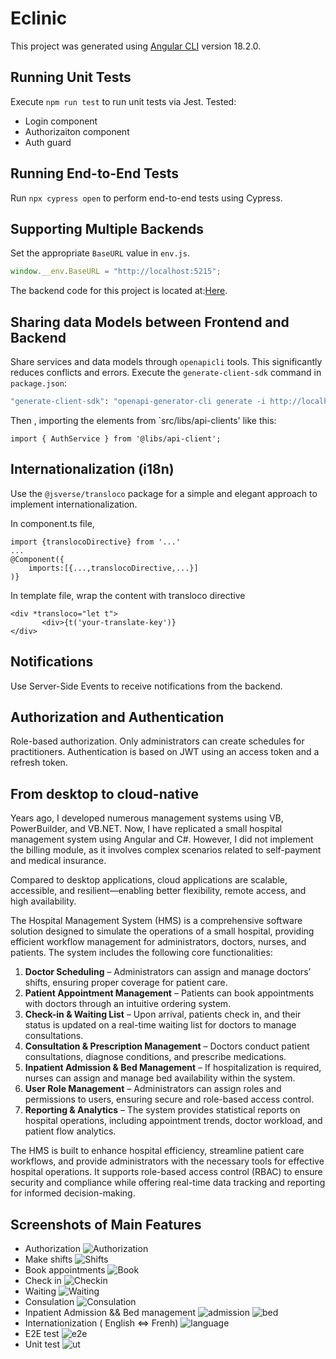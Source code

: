 # Eclinic

This project was generated using [Angular CLI](https://github.com/angular/angular-cli) version 18.2.0.

## Running Unit Tests

Execute `npm run test` to run unit tests via Jest.
Tested:

- Login component
- Authorizaiton component
- Auth guard

## Running End-to-End Tests

Run `npx cypress open` to perform end-to-end tests using Cypress.

## Supporting Multiple Backends

Set the appropriate `BaseURL` value in `env.js`.

```javascript
window.__env.BaseURL = "http://localhost:5215";
```

The backend code for this project is located at:[Here](https://github.com/cxxyao2/HealthCenterBackend.git).

## Sharing data Models between Frontend and Backend

Share services and data models through `openapicli` tools. This significantly reduces conflicts and errors. Execute the `generate-client-sdk` command in `package.json`:

```bash
"generate-client-sdk": "openapi-generator-cli generate -i http://localhost:5215/swagger/v1/swagger.json -g typescript-angular -o src/libs/api-client --skip-validate-spec --type-mappings DateTime=Date,object=any"
```

Then , importing the elements from `src/libs/api-clients' like this:

```
import { AuthService } from '@libs/api-client';
```

## Internationalization (i18n)

Use the `@jsverse/transloco` package for a simple and elegant approach to implement internationalization.

In component.ts file,

```
import {translocoDirective} from '...'
...
@Component({
    imports:[{...,translocoDirective,...}]
)}
```

In template file, wrap the content with transloco directive

```
<div *transloco="let t">
       <div>{t('your-translate-key')}
</div>
```

## Notifications

Use Server-Side Events to receive notifications from the backend.

## Authorization and Authentication

Role-based authorization. Only administrators can create schedules for practitioners. Authentication is based on JWT using an access token and a refresh token.

## From desktop to cloud-native

Years ago, I developed numerous management systems using VB, PowerBuilder, and VB.NET. Now, I have replicated a small hospital management system using Angular and C#. However, I did not implement the billing module, as it involves complex scenarios related to self-payment and medical insurance.

Compared to desktop applications, cloud applications are scalable, accessible, and resilient—enabling better flexibility, remote access, and high availability.

The Hospital Management System (HMS) is a comprehensive software solution designed to simulate the operations of a small hospital, providing efficient workflow management for administrators, doctors, nurses, and patients. The system includes the following core functionalities:

1. **Doctor Scheduling** – Administrators can assign and manage doctors’ shifts, ensuring proper coverage for patient care.
2. **Patient Appointment Management** – Patients can book appointments with doctors through an intuitive ordering system.
3. **Check-in & Waiting List** – Upon arrival, patients check in, and their status is updated on a real-time waiting list for doctors to manage consultations.
4. **Consultation & Prescription Management** – Doctors conduct patient consultations, diagnose conditions, and prescribe medications.
5. **Inpatient Admission & Bed Management** – If hospitalization is required, nurses can assign and manage bed availability within the system.
6. **User Role Management** – Administrators can assign roles and permissions to users, ensuring secure and role-based access control.
7. **Reporting & Analytics** – The system provides statistical reports on hospital operations, including appointment trends, doctor workload, and patient flow analytics.

The HMS is built to enhance hospital efficiency, streamline patient care workflows, and provide administrators with the necessary tools for effective hospital operations. It supports role-based access control (RBAC) to ensure security and compliance while offering real-time data tracking and reporting for informed decision-making.

## Screenshots of Main Features

- Authorization
  ![Authorization](./screenshots/0-authorization.png)
- Make shifts
  ![Shifts](./screenshots/1-create-practitioner-schedule.png)
- Book appointments
  ![Book](./screenshots/2-booking-timeslot.png)
- Check in
  ![Checkin](./screenshots/4-checkin.png)
- Waiting
  ![Waiting](./screenshots/6-waitinglist.png)
- Consulation
  ![Consulation](./screenshots/7-consulation.png)
- Inpatient Admission && Bed management
  ![admission](./screenshots/8-need-admission.png)
  ![bed](./screenshots/11-bed-assign1.png)
- Internationization ( English <=> Frenh)
  ![language](./screenshots/13-internationalization.png)
- E2E test
  ![e2e](./screenshots/e-2-eproof.png)
- Unit test
  ![ut](./screenshots/unit-test-1.png)
